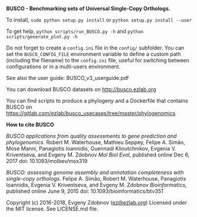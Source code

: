 **BUSCO - Benchmarking sets of Universal Single-Copy Orthologs.**

To install, ``sudo python setup.py install`` or ``python setup.py install --user``

To get help, ``python scripts/run_BUSCO.py -h`` and ``python scripts/generate_plot.py -h``

Do not forget to create a ``config.ini`` file in the ``config/`` subfolder. You can set the ``BUSCO_CONFIG_FILE`` 
environment variable to define a custom path (including the filename) to the ``config.ini`` file, 
useful for switching between configurations or in a multi-users environment.

See also the user guide: BUSCO_v3_userguide.pdf

You can download BUSCO datasets on http://busco.ezlab.org

You can find scripts to produce a phylogeny and a Dockerfile that contains BUSCO on https://gitlab.com/ezlab/busco_usecases/tree/master/phylogenomics

**How to cite BUSCO**

*BUSCO applications from quality assessments to gene prediction and phylogenomics.*
Robert M. Waterhouse, Mathieu Seppey, Felipe A. Simão, Mose Manni, Panagiotis Ioannidis, Guennadi Klioutchnikov, Evgenia V. Kriventseva, and Evgeny M. Zdobnov
*Mol Biol Evol*, published online Dec 6, 2017 
doi: 10.1093/molbev/msx319 

*BUSCO: assessing genome assembly and annotation completeness with single-copy orthologs.*
Felipe A. Simão, Robert M. Waterhouse, Panagiotis Ioannidis, Evgenia V. Kriventseva, and Evgeny M. Zdobnov
*Bioinformatics*, published online June 9, 2015 
doi: 10.1093/bioinformatics/btv351

Copyright (c) 2016-2018, Evgeny Zdobnov (ez@ezlab.org)
Licensed under the MIT license. See LICENSE.md file.
